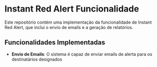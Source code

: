 # Instant Red Alert Funcionalidade

Este repositório contém uma implementação da funcionalidade de Instant Red Alert, que inclui o envio de emails e a geração de relatórios.

## Funcionalidades Implementadas

- **Envio de Emails**: O sistema é capaz de enviar emails de alerta para os destinatários designados
